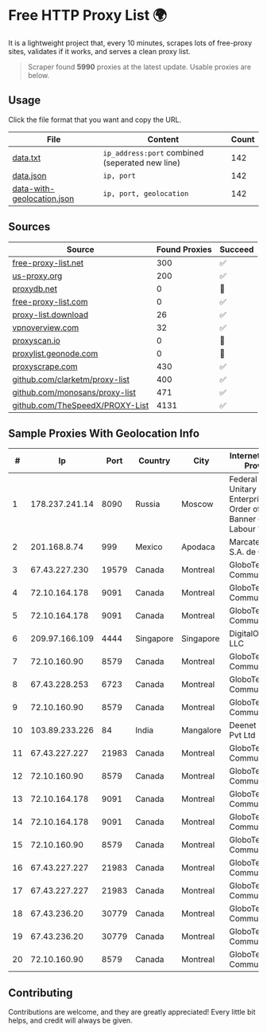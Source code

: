 
# Free HTTP Proxy List 🌍

It is a lightweight project that, every 10 minutes, scrapes lots of free-proxy sites, validates if it works, and serves a clean proxy list.


> Scraper found **5990** proxies at the latest update. Usable proxies are below.

## Usage

Click the file format that you want and copy the URL.


|File|Content|Count|
|----|-------|-----|
|[data.txt](https://raw.githubusercontent.com/themiralay/Proxy-List-World/master/data.txt)|`ip_address:port` combined (seperated new line)|142|
|[data.json](https://raw.githubusercontent.com/themiralay/Proxy-List-World/master/data.json)|`ip, port`|142|
|[data-with-geolocation.json](https://raw.githubusercontent.com/themiralay/Proxy-List-World/master/data-with-geolocation.json)|`ip, port, geolocation`|142|

## Sources

|Source|Found Proxies|Succeed|
|------|-------------|-------|
|[free-proxy-list.net](https://free-proxy-list.net)|300|✅|
|[us-proxy.org](https://www.us-proxy.org)|200|✅|
|[proxydb.net](http://proxydb.net)|0|🚫|
|[free-proxy-list.com](https://free-proxy-list.com/?page=&port=&type%5B%5D=http&type%5B%5D=https&up_time=0&search=Search)|0|✅|
|[proxy-list.download](https://www.proxy-list.download/HTTP)|26|✅|
|[vpnoverview.com](https://vpnoverview.com/privacy/anonymous-browsing/free-proxy-servers)|32|✅|
|[proxyscan.io](https://www.proxyscan.io)|0|🚫|
|[proxylist.geonode.com](https://proxylist.geonode.com/api/proxy-list?limit=300&page=1&sort_by=lastChecked&sort_type=desc&protocols=http,https)|0|🚫|
|[proxyscrape.com](https://api.proxyscrape.com/v2/?request=displayproxies&protocol=http&timeout=10000&country=all&ssl=all&anonymity=all)|430|✅|
|[github.com/clarketm/proxy-list](https://raw.githubusercontent.com/clarketm/proxy-list/master/proxy-list-raw.txt)|400|✅|
|[github.com/monosans/proxy-list](https://raw.githubusercontent.com/monosans/proxy-list/main/proxies/http.txt)|471|✅|
|[github.com/TheSpeedX/PROXY-List](https://raw.githubusercontent.com/TheSpeedX/PROXY-List/master/http.txt)|4131|✅|


## Sample Proxies With Geolocation Info

|#|Ip|Port|Country|City|Internet Service Provider|
|-|--|----|-------|----|-------------------------|
|1|178.237.241.14|8090|Russia|Moscow|Federal State Unitary Enterprise of the Order of the Red Banner of Labour "Russ|
|2|201.168.8.74|999|Mexico|Apodaca|Marcatel Com, S.A. de C.V.|
|3|67.43.227.230|19579|Canada|Montreal|GloboTech Communications|
|4|72.10.164.178|9091|Canada|Montreal|GloboTech Communications|
|5|72.10.164.178|9091|Canada|Montreal|GloboTech Communications|
|6|209.97.166.109|4444|Singapore|Singapore|DigitalOcean, LLC|
|7|72.10.160.90|8579|Canada|Montreal|GloboTech Communications|
|8|67.43.228.253|6723|Canada|Montreal|GloboTech Communications|
|9|72.10.160.90|8579|Canada|Montreal|GloboTech Communications|
|10|103.89.233.226|84|India|Mangalore|Deenet Services Pvt Ltd|
|11|67.43.227.227|21983|Canada|Montreal|GloboTech Communications|
|12|72.10.160.90|8579|Canada|Montreal|GloboTech Communications|
|13|72.10.164.178|9091|Canada|Montreal|GloboTech Communications|
|14|72.10.164.178|9091|Canada|Montreal|GloboTech Communications|
|15|72.10.160.90|8579|Canada|Montreal|GloboTech Communications|
|16|67.43.227.227|21983|Canada|Montreal|GloboTech Communications|
|17|67.43.227.227|21983|Canada|Montreal|GloboTech Communications|
|18|67.43.236.20|30779|Canada|Montreal|GloboTech Communications|
|19|67.43.236.20|30779|Canada|Montreal|GloboTech Communications|
|20|72.10.160.90|8579|Canada|Montreal|GloboTech Communications|



## Contributing

Contributions are welcome, and they are greatly appreciated! Every
little bit helps, and credit will always be given.

